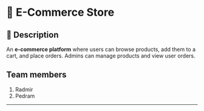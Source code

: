 # 🛒 E-Commerce Store

## 📌 Description
An **e-commerce platform** where users can browse products, add them to a cart, and place orders. Admins can manage products and view user orders.

## Team members
 1. Radmir 
 2. Pedram
---


